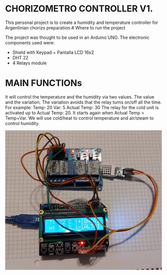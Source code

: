# CHORIZOMETRO CONTROLLER V1.

This personal project is to create a humidity and temperature controller for Argentinian chorizo preparation.# Where to run the project

The project was thought to be used in an Arduino UNO.
The electronic components used were:

- Shield with Keypad + Pantalla LCD 16x2
- DHT 22
- 4 Relays module

# MAIN FUNCTIONs

It will control the temperature and the humidity via two values.
The value and the variation.
The variation avoids that the relay turns on/off all the time.
For example: Temp: 20 Var: 5 Actual Temp: 30
The relay for the cold unit is activated up to Actual Temp: 20. It starts again when Actual Temp > Temp+Var. 
We will use cold/heat to control temperature and air/steam to control humidity.

![alt text](https://github.com/lucasikruger/arduino-control-system-for-chorizos/blob/main/chorizometro.jpeg?raw=true)
